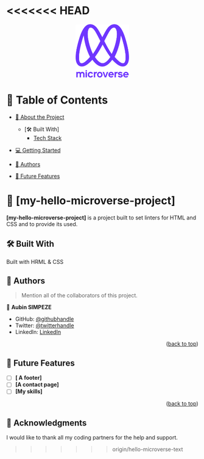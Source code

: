 
<<<<<<< HEAD
=======
<div align="center">

  <img src="murple_logo.png" alt="logo" width="140"  height="auto" />
  <br/>

</div>

<!-- TABLE OF CONTENTS -->

# 📗 Table of Contents

- [📖 About the Project](#about-project)
  - [🛠 Built With] 
    - [Tech Stack](#tech-stack)

- [💻 Getting Started](#getting-started)
- [👥 Authors](#authors)
- [🔭 Future Features](#future-features)



<!-- PROJECT DESCRIPTION -->

# 📖 [my-hello-microverse-project] <a name="about-project"></a>


**[my-hello-microverse-project]** is a project built to set linters for HTML and CSS and to provide its used.

## 🛠 Built With <a name="built-with"></a>
Built with HRML & CSS


<!-- AUTHORS -->

## 👥 Authors <a name="authors"></a>

> Mention all of the collaborators of this project.

👤 **Aubin SIMPEZE**

- GitHub: [@githubhandle](https://github.com/aubinleyoung)
- Twitter: [@twitterhandle](https://twitter.com/SimpezeAubin)
- LinkedIn: [LinkedIn](https://www.linkedin.com/in/aubin-simpeze-7a5b7a220/)


<p align="right">(<a href="#readme-top">back to top</a>)</p>

<!-- FUTURE FEATURES -->

## 🔭 Future Features <a name="future-features"></a>

- [ ] **[ A footer]**
- [ ] **[A contact page]**
- [ ] **[My skills]**

<p align="right">(<a href="#readme-top">back to top</a>)</p>
<!-- ACKNOWLEDGEMENTS -->

## 🙏 Acknowledgments <a name="acknowledgements"></a>
I would like to thank all my coding partners for the help and support.
>>>>>>> origin/hello-microverse-text
